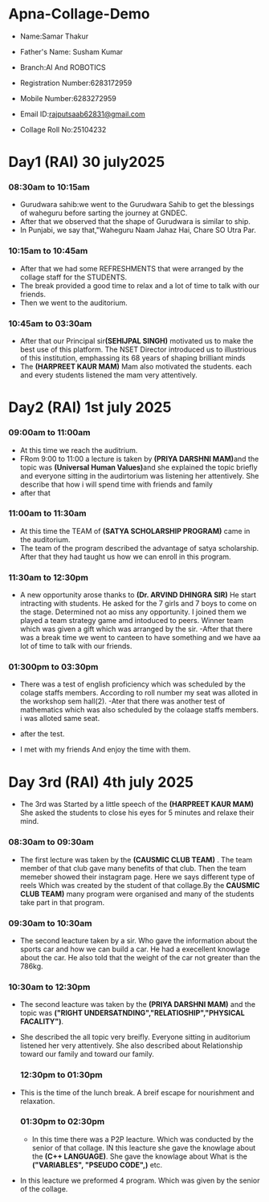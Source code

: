 # Apna-Collage-Demo

- Name:Samar Thakur

- Father's Name: Susham Kumar

- Branch:AI And ROBOTICS

- Registration Number:6283172959

- Mobile Number:6283272959

- Email ID:rajputsaab62831@gmail.com

- Collage Roll No:25104232


# Day1 (RAI) 30 july2025

### 08:30am to 10:15am
- Gurudwara sahib:we went to the Gurudwara Sahib to get the blessings of waheguru before sarting the journey at GNDEC.
- After that we observed that the shape of Gurudwara is similar to ship.
- In Punjabi, we say that,"Waheguru Naam Jahaz Hai, Chare SO Utra Par.

### 10:15am to 10:45am
- After that we had some REFRESHMENTS that were arranged by the collage staff for the STUDENTS.
- The break provided a good time to relax and a lot of time to talk with our friends.
- Then we went to the auditorium.

### 10:45am to 03:30am
- After that our Principal sir<b>(SEHIJPAL SINGH)</b> motivated us to make the best use of this platform. The NSET Director introduced us to illustrious of this institution, emphassing its 68 years of  shaping brilliant minds 
- The <B>(HARPREET KAUR MAM)</B> Mam also  motivated the students. each and every students listened the mam very attentively.

# Day2 (RAI)  1st july 2025

### 09:00am to 11:00am
- At this time we reach the auditrium.
- FRom 9:00 to 11:00 a lecture is taken by <B>(PRIYA DARSHNI MAM)</B>and the topic was <B>(Universal Human Values)</B>and she explained the topic briefly and everyone sitting in the audirtorium was listening her attentively. She describe that how i will spend time with friends and family
- after that

### 11:00am to 11:30am
- At this time the TEAM of <B>(SATYA SCHOLARSHIP PROGRAM)</B> came in the auditorium.
- The team of the program described the advantage of satya scholarship. After that they had taught us how we can enroll in this program.

### 11:30am to 12:30pm
- A new opportunity arose thanks to <B>(Dr. ARVIND DHINGRA SIR)</b> He start intracting with students. He asked for the 7 girls and 7 boys to come on the stage. Determined not ao miss any opportunity. I joined them we played a team strategy game amd intoduced to peers. Winner team which was given a gift which was arranged by the sir.
-After that there was a break time we went to canteen to have something and we have aa lot of time to talk with our friends.

### 01:300pm to 03:30pm
- There was a test of english proficiency which was scheduled by the colage staffs members. According to roll number my seat was alloted in the workshop sem hall(2).
-Ater that there was another test of mathematics which was also scheduled by the colaage staffs members. i was alloted same seat.

- after the test.

- I met with my friends And enjoy the time with them.

# Day 3rd (RAI) 4th july 2025

- The 3rd was Started by  a little speech of the <B>(HARPREET KAUR MAM)</B>   She asked the students to close his eyes for 5 minutes and relaxe their mind.

### 08:30am to 09:30am
- The first lecture was taken by the <B>(CAUSMIC CLUB TEAM)</B> . The team member of that club gave many benefits of that club. Then the team memeber showed their instagram page. Here we says different type of reels Which was created by the student of that collage.By the <B>CAUSMIC CLUB TEAM)</B> many program were organised and many of the students take part in that program.

### 09:30am to 10:30am 
- The second leacture taken by a sir. Who gave the information about the sports car and how we can build a car. He had a execellent knowlage about the car. He also told that the weight of the car not greater than the 786kg.

### 10:30am to 12:30pm
- The second leacture was taken by the <B>(PRIYA DARSHNI MAM)</B> and the topic was <B>("RIGHT UNDERSATNDING","RELATIOSHIP","PHYSICAL FACALITY")</B>.
- She described the all topic very breifly. Everyone sitting in auditorium listened her very attentively. She also described about Relationship toward our family and toward our family.

  ### 12:30pm to 01:30pm
- This is the time of the lunch break. A breif escape for nourishment and relaxation.

  ### 01:30pm to 02:30pm
  - In this time there was a P2P leacture. Which was conducted by the senior of that collage. IN this leacture she gave the knowlage about the <B>(C++ LANGUAGE)</B>. She gave the knowlage about What is the <B>("VARIABLES", "PSEUDO CODE",)</B> etc.
- In this leacture we preformed 4 program. Which was given by the senior of the collage.
  
  




